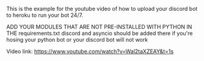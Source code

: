 This is the example for the youtube video of how to upload your discord bot to heroku to run your bot 24/7.

ADD YOUR MODULES THAT ARE NOT PRE-INSTALLED WITH PYTHON IN THE requirements.txt
discord and asyncio should be added there if you're hosing your python bot or your discord bot will not work

Video link: https://www.youtube.com/watch?v=Wal2taXZEAY&t=1s
